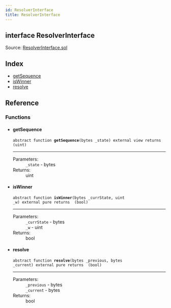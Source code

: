 ```yaml
---
id: ResolverInterface
title: ResolverInterface
---
```


<div class="contract-doc"><div class="contract"><h2 class="contract-header"><span class="contract-kind">interface</span> ResolverInterface</h2><div class="source">Source: <a href="git+https://github.com/DecenterApps/MatchChannels/blob/v1.0.0/contracts/ResolverInterface.sol" target="_blank">ResolverInterface.sol</a></div></div><div class="index"><h2>Index</h2><ul><li><a href="ResolverInterface.html#getSequence">getSequence</a></li><li><a href="ResolverInterface.html#isWinner">isWinner</a></li><li><a href="ResolverInterface.html#resolve">resolve</a></li></ul></div><div class="reference"><h2>Reference</h2><div class="functions"><h3>Functions</h3><ul><li><div class="item function"><span id="getSequence" class="anchor-marker"></span><h4 class="name">getSequence</h4><div class="body"><code class="signature"><span>abstract </span>function <strong>getSequence</strong><span>(bytes _state) </span><span>external </span><span>view </span><span>returns  (uint) </span></code><hr/><dl><dt><span class="label-parameters">Parameters:</span></dt><dd><div><code>_state</code> - bytes</div></dd><dt><span class="label-return">Returns:</span></dt><dd>uint</dd></dl></div></div></li><li><div class="item function"><span id="isWinner" class="anchor-marker"></span><h4 class="name">isWinner</h4><div class="body"><code class="signature"><span>abstract </span>function <strong>isWinner</strong><span>(bytes _currState, uint _w) </span><span>external </span><span>pure </span><span>returns  (bool) </span></code><hr/><dl><dt><span class="label-parameters">Parameters:</span></dt><dd><div><code>_currState</code> - bytes</div><div><code>_w</code> - uint</div></dd><dt><span class="label-return">Returns:</span></dt><dd>bool</dd></dl></div></div></li><li><div class="item function"><span id="resolve" class="anchor-marker"></span><h4 class="name">resolve</h4><div class="body"><code class="signature"><span>abstract </span>function <strong>resolve</strong><span>(bytes _previous, bytes _current) </span><span>external </span><span>pure </span><span>returns  (bool) </span></code><hr/><dl><dt><span class="label-parameters">Parameters:</span></dt><dd><div><code>_previous</code> - bytes</div><div><code>_current</code> - bytes</div></dd><dt><span class="label-return">Returns:</span></dt><dd>bool</dd></dl></div></div></li></ul></div></div></div>

